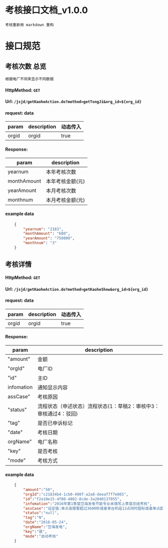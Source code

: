 # 考核接口文档_v1.0.0

    考核重新用 markdown 重构 
    
# 接口规范

## 考核次数 总览 
    根据电厂不同来显示不同数据
> 
#### HttpMethod: `GET`
#### Url: `/jsjd/getKaoheAction.do?method=getTongJi&org_id=${org_id}`
#### request: data
param      | description        | 动态传入
-----------|--------------------|---------
orgid      | orgid              | true
#### Response:      
param      | description
-----------|---------------
yearnum      | 本年考核次数
monthAmount  | 本年考核金额(元)   
yearAmount   | 本月考核次数
monthnum     | 本月考核金额(元)

#### example data
```JSON
    {
        "yearnum": "2183", 
        "monthAmount": "600",
        "yearAmount": "750800",
        "monthnum": "3"
    }
```

## 考核详情 
    
> 
#### HttpMethod: `GET`
#### Url: `/jsjd/getKaoheAction.do?method=getKaoheShow&org_id=${org_id}`
#### request: data
param      | description        | 动态传入
-----------|--------------------|---------
orgid      | orgid              | true
#### Response:      
param      | description
-----------|---------------
"amount"   | 金额
 "orgId"   | 电厂ID
    "id"   | 主ID
infomation | 通知显示内容
assCase"   | 考核原因
"status"   | 流程状态（申述状态）流程状态(1：草稿2：审核中3：审核通过4：驳回)
   "tag"   | 是否已申诉标记
  "date"   | 考核日期
orgName"   | 电厂名称
   "key"   | 是否考核
  "mode"   | 考核方式

#### example data
```JSON
    {
        "amount":"50",
        "orgId":"c21834b4-1cb0-490f-a2a8-deeaf7f7e065",
        "id":"f2a10e15-4f00-4802-8cde-3a2040137055",
        "infomation":"2016年第1季度岱海发电节能专业未填写上季度总结考核",
        "assCase":"设定值:单点高报警超过3600秒或者单台机组12点同时超标或者单点超限514℃报警值:450.0报警时长:0小时22分9秒",
        "status":"null",
        "tag":"N",
        "date":"2016-05-24",
        "orgName":"岱海发电",
        "key":"是",
        "mode":"自动考核"
    }
```